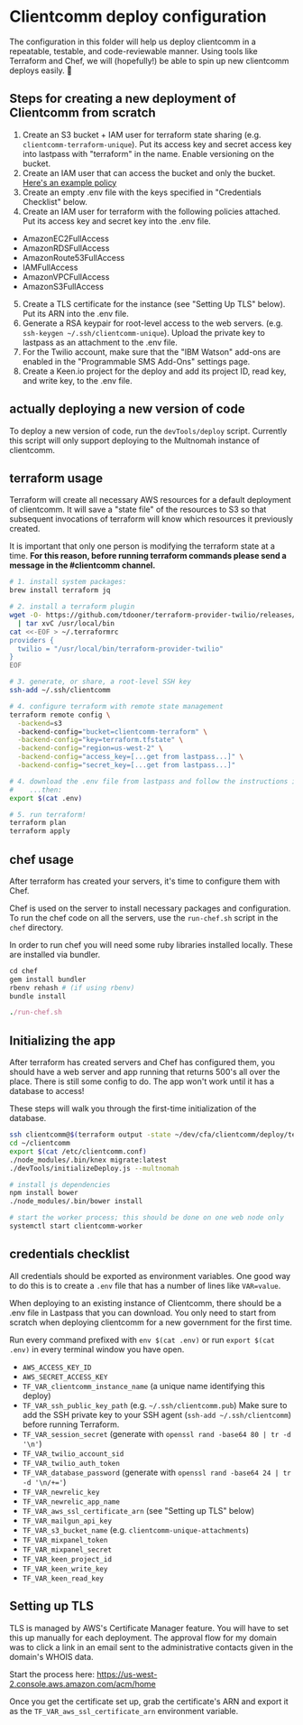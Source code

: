 # Clientcomm deploy configuration

The configuration in this folder will help us deploy clientcomm in a
repeatable, testable, and code-reviewable manner. Using tools like Terraform
and Chef, we will (hopefully!) be able to spin up new clientcomm deploys
easily. :rocket:

## Steps for creating a new deployment of Clientcomm from scratch
1. Create an S3 bucket + IAM user for terraform state sharing (e.g.
   `clientcomm-terraform-unique`). Put its access key and secret access key
   into lastpass with "terraform" in the name. Enable versioning on the bucket.
2. Create an IAM user that can access the bucket and only the bucket.
   [Here's an example policy](example-iam-policy-terraform-state.json)
3. Create an empty .env file with the keys specified in "Credentials Checklist"
   below.
4. Create an IAM user for terraform with the following policies attached. Put
   its access key and secret key into the .env file.
  * AmazonEC2FullAccess
  * AmazonRDSFullAccess
  * AmazonRoute53FullAccess
  * IAMFullAccess
  * AmazonVPCFullAccess
  * AmazonS3FullAccess
5. Create a TLS certificate for the instance (see "Setting Up TLS" below). Put
   its ARN into the .env file.
6. Generate a RSA keypair for root-level access to the web servers. (e.g.
   `ssh-keygen ~/.ssh/clientcomm-unique`). Upload the private key to
   lastpass as an attachment to the .env file.
7. For the Twilio account, make sure that the "IBM Watson" add-ons are enabled
   in the "Programmable SMS Add-Ons" settings page.
8. Create a Keen.io project for the deploy and add its project ID, read key,
   and write key, to the .env file.

## actually deploying a new version of code
To deploy a new version of code, run the `devTools/deploy` script. Currently
this script will only support deploying to the Multnomah instance of clientcomm.

## terraform usage
Terraform will create all necessary AWS resources for a default deployment of
clientcomm. It will save a "state file" of the resources to S3 so that
subsequent invocations of terraform will know which resources it previously
created.

It is important that only one person is modifying the terraform state at a
time. **For this reason, before running terraform commands please send a
message in the #clientcomm channel.**

```bash
# 1. install system packages:
brew install terraform jq

# 2. install a terraform plugin
wget -O- https://github.com/tdooner/terraform-provider-twilio/releases/download/0.0.3/terraform-provider-twilio_0.0.3_darwin_x86_64.tgz \
  | tar xvC /usr/local/bin
cat <<-EOF > ~/.terraformrc
providers {
  twilio = "/usr/local/bin/terraform-provider-twilio"
}
EOF

# 3. generate, or share, a root-level SSH key
ssh-add ~/.ssh/clientcomm

# 4. configure terraform with remote state management
terraform remote config \
  -backend=s3
  -backend-config="bucket=clientcomm-terraform" \
  -backend-config="key=terraform.tfstate" \
  -backend-config="region=us-west-2" \
  -backend-config="access_key=[...get from lastpass...]" \
  -backend-config="secret_key=[...get from lastpass...]"

# 4. download the .env file from lastpass and follow the instructions inside it
#    ...then:
export $(cat .env)

# 5. run terraform!
terraform plan
terraform apply
```

## chef usage
After terraform has created your servers, it's time to configure them with Chef.

Chef is used on the server to install necessary packages and configuration. To
run the chef code on all the servers, use the `run-chef.sh` script in the `chef`
directory.

In order to run chef you will need some ruby libraries installed locally. These
are installed via bundler.

```ruby
cd chef
gem install bundler
rbenv rehash # (if using rbenv)
bundle install

./run-chef.sh
```

## Initializing the app
After terraform has created servers and Chef has configured them, you should
have a web server and app running that returns 500's all over the place. There
is still some config to do. The app won't work until it has a database to
access!

These steps will walk you through the first-time initialization of the
database.

```bash
ssh clientcomm@$(terraform output -state ~/dev/cfa/clientcomm/deploy/terraform.tfstate -json web_ip | jq -r '.value[0]')
cd ~/clientcomm
export $(cat /etc/clientcomm.conf)
./node_modules/.bin/knex migrate:latest
./devTools/initializeDeploy.js --multnomah

# install js dependencies
npm install bower
./node_modules/.bin/bower install

# start the worker process; this should be done on one web node only
systemctl start clientcomm-worker
```

## credentials checklist
All credentials should be exported as environment variables. One good way to do
this is to create a `.env` file that has a number of lines like `VAR=value`.

When deploying to an existing instance of Clientcomm, there should be a .env
file in Lastpass that you can download. You only need to start from scratch
when deploying clientcomm for a new government for the first time.

Run every command prefixed with `env $(cat .env)` or run `export $(cat .env)`
in every terminal window you have open.

* `AWS_ACCESS_KEY_ID`
* `AWS_SECRET_ACCESS_KEY`
* `TF_VAR_clientcomm_instance_name` (a unique name identifying this deploy)
* `TF_VAR_ssh_public_key_path` (e.g. `~/.ssh/clientcomm.pub`)
    Make sure to add the SSH private key to your SSH agent
    (`ssh-add ~/.ssh/clientcomm`) before running Terraform.
* `TF_VAR_session_secret` (generate with `openssl rand -base64 80 | tr -d '\n'`)
* `TF_VAR_twilio_account_sid`
* `TF_VAR_twilio_auth_token`
* `TF_VAR_database_password` (generate with `openssl rand -base64 24 | tr -d '\n/+='`)
* `TF_VAR_newrelic_key`
* `TF_VAR_newrelic_app_name`
* `TF_VAR_aws_ssl_certificate_arn` (see "Setting up TLS" below)
* `TF_VAR_mailgun_api_key`
* `TF_VAR_s3_bucket_name` (e.g. `clientcomm-unique-attachments`)
* `TF_VAR_mixpanel_token`
* `TF_VAR_mixpanel_secret`
* `TF_VAR_keen_project_id`
* `TF_VAR_keen_write_key`
* `TF_VAR_keen_read_key`

## Setting up TLS
TLS is managed by AWS's Certificate Manager feature. You will have to set this
up manually for each deployment. The approval flow for my domain was to click a
link in an email sent to the administrative contacts given in the domain's WHOIS
data.

Start the process here:
https://us-west-2.console.aws.amazon.com/acm/home

Once you get the certificate set up, grab the certificate's ARN and export it as
the `TF_VAR_aws_ssl_certificate_arn` environment variable.
